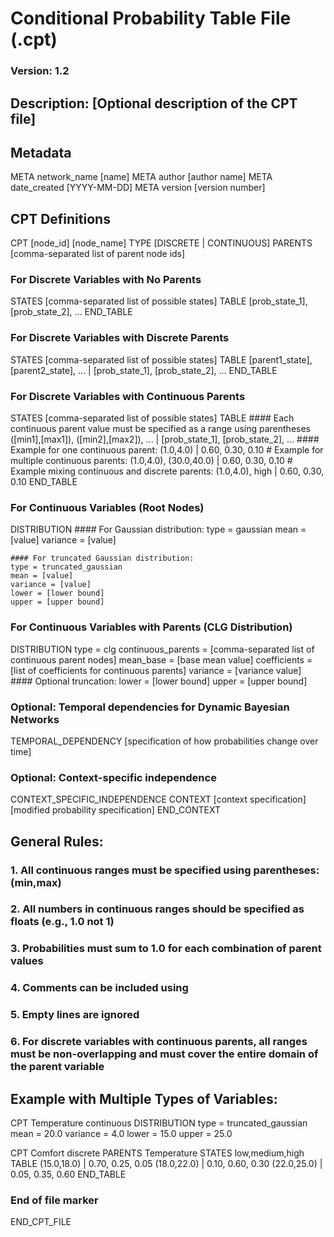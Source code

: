 # Conditional Probability Table File (.cpt)
### Version: 1.2
## Description: [Optional description of the CPT file]

## Metadata
META network_name [name]
META author [author name]
META date_created [YYYY-MM-DD]
META version [version number]

## CPT Definitions
CPT [node_id] [node_name]
  TYPE [DISCRETE | CONTINUOUS]
  PARENTS [comma-separated list of parent node ids]
  
  ### For Discrete Variables with No Parents
  STATES [comma-separated list of possible states]
  TABLE
    [prob_state_1], [prob_state_2], ...
  END_TABLE

  ### For Discrete Variables with Discrete Parents
  STATES [comma-separated list of possible states]
  TABLE
    [parent1_state], [parent2_state], ... | [prob_state_1], [prob_state_2], ...
  END_TABLE

  ### For Discrete Variables with Continuous Parents
  STATES [comma-separated list of possible states]
  TABLE
    #### Each continuous parent value must be specified as a range using parentheses
    ([min1],[max1]), ([min2],[max2]), ... | [prob_state_1], [prob_state_2], ...
    #### Example for one continuous parent:
    (1.0,4.0) | 0.60, 0.30, 0.10
    # Example for multiple continuous parents:
    (1.0,4.0), (30.0,40.0) | 0.60, 0.30, 0.10
    # Example mixing continuous and discrete parents:
    (1.0,4.0), high | 0.60, 0.30, 0.10
  END_TABLE

  ### For Continuous Variables (Root Nodes)
  DISTRIBUTION
    #### For Gaussian distribution:
    type = gaussian
    mean = [value]
    variance = [value]

    #### For truncated Gaussian distribution:
    type = truncated_gaussian
    mean = [value]
    variance = [value]
    lower = [lower bound]
    upper = [upper bound]

  ### For Continuous Variables with Parents (CLG Distribution)
  DISTRIBUTION
    type = clg
    continuous_parents = [comma-separated list of continuous parent nodes]
    mean_base = [base mean value]
    coefficients = [list of coefficients for continuous parents]
    variance = [variance value]
    #### Optional truncation:
    lower = [lower bound]
    upper = [upper bound]

  ### Optional: Temporal dependencies for Dynamic Bayesian Networks
  TEMPORAL_DEPENDENCY
    [specification of how probabilities change over time]
  
  ### Optional: Context-specific independence
  CONTEXT_SPECIFIC_INDEPENDENCE
    CONTEXT [context specification]
      [modified probability specification]
    END_CONTEXT

## General Rules:
### 1. All continuous ranges must be specified using parentheses: (min,max)
### 2. All numbers in continuous ranges should be specified as floats (e.g., 1.0 not 1)
### 3. Probabilities must sum to 1.0 for each combination of parent values
### 4. Comments can be included using #
### 5. Empty lines are ignored
### 6. For discrete variables with continuous parents, all ranges must be non-overlapping and must cover the entire domain of the parent variable

## Example with Multiple Types of Variables:
CPT Temperature continuous
  DISTRIBUTION
    type = truncated_gaussian
    mean = 20.0
    variance = 4.0
    lower = 15.0
    upper = 25.0

CPT Comfort discrete
  PARENTS Temperature
  STATES low,medium,high
  TABLE
    (15.0,18.0) | 0.70, 0.25, 0.05
    (18.0,22.0) | 0.10, 0.60, 0.30
    (22.0,25.0) | 0.05, 0.35, 0.60
  END_TABLE

### End of file marker
END_CPT_FILE